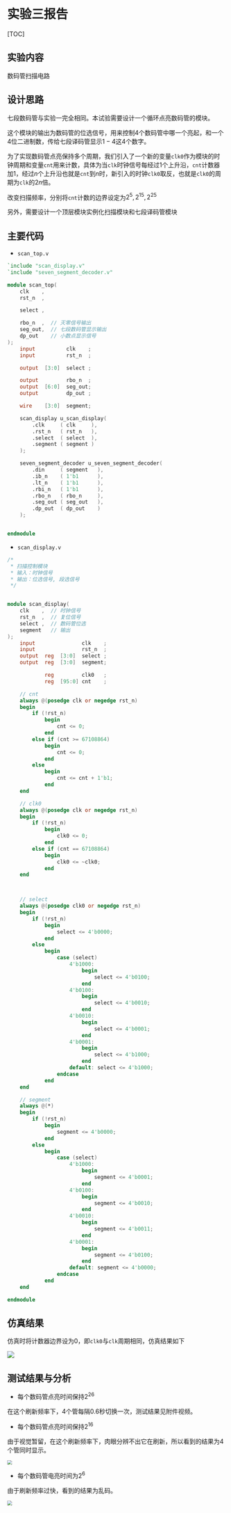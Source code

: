 # 实验三报告

[TOC]

## 实验内容

数码管扫描电路

## 设计思路

七段数码管与实验一完全相同。本试验需要设计一个循环点亮数码管的模块。

这个模块的输出为数码管的位选信号，用来控制$4$个数码管中哪一个亮起，和一个$4$位二进制数，传给七段译码管显示$1-4$这$4$个数字。

为了实现数码管点亮保持多个周期，我们引入了一个新的变量`clk0`作为模块的时钟周期和变量`cnt`用来计数，具体为当`clk`时钟信号每经过$1$个上升沿，`cnt`计数器加$1$，经过$n$个上升沿也就是`cnt`到$n$时，新引入的时钟`clk0`取反，也就是`clk0`的周期为`clk`的$2n$倍。

改变扫描频率，分别将`cnt`计数的边界设定为$2^5,2^{15},2^{25}$

另外，需要设计一个顶层模块实例化扫描模块和七段译码管模块

## 主要代码

- `scan_top.v`

```verilog
`include "scan_display.v"
`include "seven_segment_decoder.v"

module scan_top(
    clk    ,
    rst_n  ,

    select ,

    rbo_n  ,  // 灭零信号输出
    seg_out,  // 七段数码管显示输出
    dp_out    // 小数点显示信号
);
    input          clk    ;
    input          rst_n  ;

    output  [3:0]  select ;

    output         rbo_n  ;
    output  [6:0]  seg_out;
    output         dp_out ;

    wire    [3:0]  segment;

    scan_display u_scan_display(
        .clk     ( clk     ),
        .rst_n   ( rst_n   ),
        .select  ( select  ),
        .segment ( segment )
    );

    seven_segment_decoder u_seven_segment_decoder(
        .din     ( segment   ),
        .ib_n    ( 1'b1      ),
        .lt_n    ( 1'b1      ),
        .rbi_n   ( 1'b1      ),
        .rbo_n   ( rbo_n     ),
        .seg_out ( seg_out   ),
        .dp_out  ( dp_out    )
    );


endmodule
```

- `scan_display.v`

```verilog
/*
 * 扫描控制模块
 * 输入：时钟信号
 * 输出：位选信号, 段选信号
 */


module scan_display(
    clk    ,  // 时钟信号
    rst_n  ,  // 复位信号
    select ,  // 数码管位选
    segment   // 输出
);
    input               clk    ;
    input               rst_n  ;
    output  reg  [3:0]  select ;
    output  reg  [3:0]  segment;

            reg         clk0   ;
            reg  [95:0] cnt    ;

    // cnt
    always @(posedge clk or negedge rst_n)
    begin
        if (!rst_n)
            begin
                cnt <= 0;
            end
        else if (cnt >= 67108864)
            begin
                cnt <= 0;
            end
        else
            begin
                cnt <= cnt + 1'b1;
            end
    end

    // clk0
    always @(posedge clk or negedge rst_n)
    begin
        if (!rst_n)
            begin
                clk0 <= 0;
            end
        else if (cnt == 67108864)
            begin
                clk0 <= ~clk0;
            end
    end



    // select
    always @(posedge clk0 or negedge rst_n)
    begin
        if (!rst_n)
            begin
                select <= 4'b0000;
            end
        else
            begin
                case (select)
                    4'b1000:
                        begin
                            select <= 4'b0100;
                        end
                    4'b0100:
                        begin
                            select <= 4'b0010;
                        end
                    4'b0010:
                        begin
                            select <= 4'b0001;
                        end
                    4'b0001:
                        begin
                            select <= 4'b1000;
                        end
                    default: select <= 4'b1000;
                endcase
            end
    end

    // segment
    always @(*)
    begin
        if (!rst_n)
            begin
                segment <= 4'b0000;
            end
        else
            begin
                case (select)
                    4'b1000:
                        begin
                            segment <= 4'b0001;
                        end
                    4'b0100:
                        begin
                            segment <= 4'b0010;
                        end
                    4'b0010:
                        begin
                            segment <= 4'b0011;
                        end
                    4'b0001:
                        begin
                            segment <= 4'b0100;
                        end
                    default: segment <= 4'b0000;
                endcase
            end
    end

endmodule

```

## 仿真结果

仿真时将计数器边界设为$0$，即`clk0`与`clk`周期相同，仿真结果如下

![](./wave/数码管扫描点亮电路波形.png)

## 测试结果与分析

- 每个数码管点亮时间保持$2^{26}$

在这个刷新频率下，$4$个管每隔$0.6$秒切换一次，测试结果见附件视频。

- 每个数码管点亮时间保持$2^{16}$

由于视觉暂留，在这个刷新频率下，肉眼分辨不出它在刷新，所以看到的结果为$4$个管同时显示。

<img src="./img/216.jpg" style="zoom:67%;" />

- 每个数码管电亮时间为$2^{6}$

由于刷新频率过快，看到的结果为乱码。

<img src="./img/26.jpg" style="zoom:67%;" />